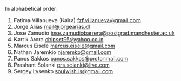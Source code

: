 In alphabetical order:

  1. Fatima Villanueva (Kaira) <fzf.villanueva@gmail.com>
  2. Jorge Arias <mail@jorgearias.cl>
  3. Jose Zamudio <jose.zamudiobarrera@postgrad.manchester.ac.uk>
  4. Kartik Arora <chipset95@yahoo.co.in>
  5. Marcus Eisele <marcus.eisele@gmail.com>
  6. Nathan Jaremkio <njaremko@gmail.com>
  7. Panos Sakkos <panos.sakkos@protonmail.com>
  8. Prashant Solanki <prs.solanki@live.com>
  9. Sergey Lysenko <soulwish.ls@gmail.com>
